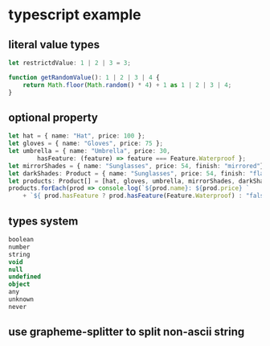 # typescript example

## literal value types

``` typescript
let restrictdValue: 1 | 2 | 3 = 3;

function getRandomValue(): 1 | 2 | 3 | 4 {
    return Math.floor(Math.random() * 4) + 1 as 1 | 2 | 3 | 4;
}
```

## optional property

``` typescript
let hat = { name: "Hat", price: 100 };
let gloves = { name: "Gloves", price: 75 };
let umbrella = { name: "Umbrella", price: 30,
        hasFeature: (feature) => feature === Feature.Waterproof };
let mirrorShades = { name: "Sunglasses", price: 54, finish: "mirrored"};
let darkShades: Product = { name: "Sunglasses", price: 54, finish: "flat"};
let products: Product[] = [hat, gloves, umbrella, mirrorShades, darkShades];
products.forEach(prod => console.log(`${prod.name}: ${prod.price} `
    + `${ prod.hasFeature ? prod.hasFeature(Feature.Waterproof) : "false" }`));
```


## types system

``` typescript
boolean
number
string
void
null
undefined
object
any
unknown
never
```

## use grapheme-splitter to split non-ascii string

